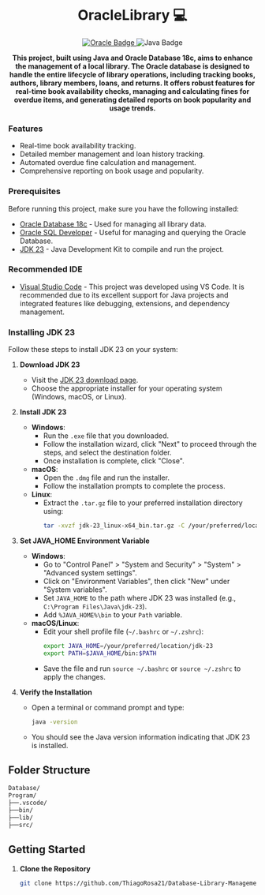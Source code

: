 <h1 align="center" style="font-weight: bold;">OracleLibrary 💻</h1>

<div align="center">
  <a href="#">
    <img src="https://img.shields.io/badge/Oracle-F80000?style=for-the-badge&logo=oracle&logoColor=white" alt="Oracle Badge">
  </a>
  <img src="https://img.shields.io/badge/Java-ED8B00?style=for-the-badge&logo=openjdk&logoColor=white" alt="Java Badge">
</div>

<p align="center">
  <b>This project, built using Java and Oracle Database 18c, aims to enhance the management of a local library. The Oracle database is designed to handle the entire lifecycle of library operations, including tracking books, authors, library members, loans, and returns. It offers robust features for real-time book availability checks, managing and calculating fines for overdue items, and generating detailed reports on book popularity and usage trends.</b>
</p>

<h3>Features</h3>
<ul>
  <li>Real-time book availability tracking.</li>
  <li>Detailed member management and loan history tracking.</li>
  <li>Automated overdue fine calculation and management.</li>
  <li>Comprehensive reporting on book usage and popularity.</li>
</ul>

<h3>Prerequisites</h3>
Before running this project, make sure you have the following installed:

- [Oracle Database 18c](https://www.oracle.com/database/technologies/xe-downloads.html) - Used for managing all library data.
- [Oracle SQL Developer](https://www.oracle.com/tools/downloads/sqldev-downloads.html) - Useful for managing and querying the Oracle Database.
- [JDK 23](https://www.oracle.com/java/technologies/javase/jdk23-archive-downloads.html) - Java Development Kit to compile and run the project.

<h3>Recommended IDE</h3>

- [Visual Studio Code](https://code.visualstudio.com/Download) - This project was developed using VS Code. It is recommended due to its excellent support for Java projects and integrated features like debugging, extensions, and dependency management.


<h3>Installing JDK 23</h3>

Follow these steps to install JDK 23 on your system:

1. **Download JDK 23**
   - Visit the [JDK 23 download page](https://www.oracle.com/java/technologies/javase/jdk23-archive-downloads.html).
   - Choose the appropriate installer for your operating system (Windows, macOS, or Linux).
   
2. **Install JDK 23**
   - **Windows**:
     - Run the `.exe` file that you downloaded.
     - Follow the installation wizard, click "Next" to proceed through the steps, and select the destination folder.
     - Once installation is complete, click "Close".
   - **macOS**:
     - Open the `.dmg` file and run the installer.
     - Follow the installation prompts to complete the process.
   - **Linux**:
     - Extract the `.tar.gz` file to your preferred installation directory using:
       ```bash
       tar -xvzf jdk-23_linux-x64_bin.tar.gz -C /your/preferred/location
       ```

3. **Set JAVA_HOME Environment Variable**
   - **Windows**:
     - Go to "Control Panel" > "System and Security" > "System" > "Advanced system settings".
     - Click on "Environment Variables", then click "New" under "System variables".
     - Set `JAVA_HOME` to the path where JDK 23 was installed (e.g., `C:\Program Files\Java\jdk-23`).
     - Add `%JAVA_HOME%\bin` to your `Path` variable.
   - **macOS/Linux**:
     - Edit your shell profile file (`~/.bashrc` or `~/.zshrc`):
       ```bash
       export JAVA_HOME=/your/preferred/location/jdk-23
       export PATH=$JAVA_HOME/bin:$PATH
       ```
     - Save the file and run `source ~/.bashrc` or `source ~/.zshrc` to apply the changes.

4. **Verify the Installation**
   - Open a terminal or command prompt and type:
     ```bash
     java -version
     ```
   - You should see the Java version information indicating that JDK 23 is installed.

## Folder Structure

```bash
Database/
Program/
├──.vscode/
├──bin/
├──lib/
├──src/
```


## Getting Started

1. **Clone the Repository**
   ```bash
   git clone https://github.com/ThiagoRosa21/Database-Library-Management
